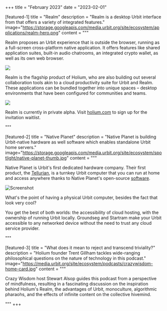 +++
title = "February 2023"
date = "2023-02-01"

[featured-1]
title = "Realm"
description = "Realm is a desktop Urbit interface from that offers a variety of integrated features."
image="https://storage.googleapis.com/media.urbit.org/site/ecosystem/applications/realm-hero.png"
content = """

Realm proposes an Urbit experience that is outside the browser, running as a full-screen cross-platform native application. It offers features like shared application suites, built-in audio chatrooms, an integrated crypto wallet, as well as its own web browser.

![](https://media.urbit.org/site/featured/realm-screenshot.jpg)

Realm is the flagship product of Holium, who are also building out several collaboration tools akin to a cloud productivity suite for Urbit and Realm.  These applications can be bundled together into unique spaces – desktop environments that have been configured for communities and teams.

![](https:///media.urbit.org/site/ecosystem/applications/app-suite.png)

Realm is currently in private alpha.  Visit [holium.com](https://holium.com) to sign up for the invitation waitlist.

"""

[featured-2]
title = "Native Planet"
description = "Native Planet is building Urbit-native hardware as well software which enables standalone Urbit home servers."
image="https://storage.googleapis.com/media.urbit.org/site/ecosystem/spotlight/native-planet-thumb.jpg"
content = """

Native Planet is Urbit's first dedicated hardware company.  Their first product, the [Tellurian](https://www.nativeplanet.io/hardware), is a turnkey Urbit computer that you can run at home and access anywhere thanks to Native Planet's open-source [software](https://www.nativeplanet.io/software).

![Screenshot](https://storage.googleapis.com/media.urbit.org/site/getting-started/native-planet.jpg)

What's the point of having a physical Urbit computer, besides the fact that look very cool?

You get the best of both worlds: the accessibility of cloud hosting, with the ownership of running Urbit locally.  Groundseg and Startram make your Urbit accessible to any networked device without the need to trust any cloud service provider.


"""

[featured-3]
title = "What does it mean to reject and transcend triviality?"
description = "Holium founder Trent Gillham tackles wide-ranging philosophical questions on the nature of technology in this podcast."
image="https://media.urbit.org/site/ecosystem/podcasts/crazywisdom-home-card.jpg"
content = """

Crazy Wisdom host Stewart Alsop guides this podcast from a perspective of mindfulness, resulting in a fascinating discussion on the inspiration behind Holium's Realm, the advantages of Urbit, monoculture, algorithmic pharaohs, and the effects of infinite content on the collective hivemind.  


"""
+++
